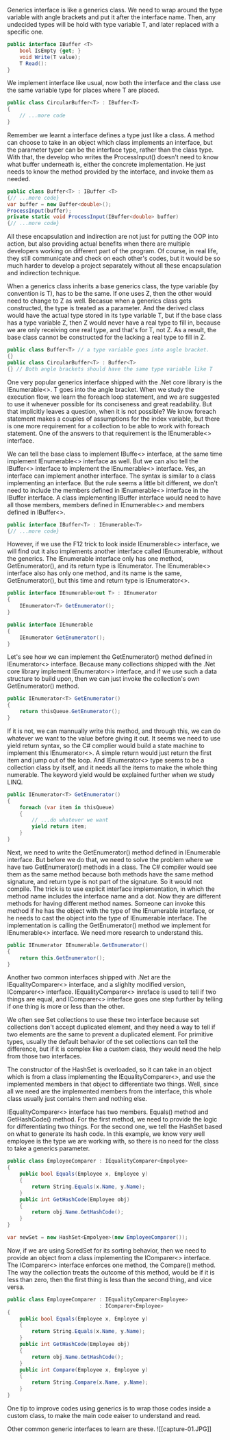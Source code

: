 Generics interface is like a generics class. We need to wrap around the type variable with angle brackets and put it after the interface name. Then, any undecided types will be hold with type variable T, and later replaced with a specific one.

```C#
public interface IBuffer <T> 
	bool IsEmpty {get; }
	void Write(T value);
	T Read():
}
```

We implement interface like usual, now both the interface and the class use the same variable type for places where T are placed.

```C#
public class CircularBuffer<T> : IBuffer<T>
{
	// ...more code
}
```

Remember we learnt a interface defines a type just like a class. A method can choose to take in an object which class implements an interface, but the parameter typer can be the interface type, rather than the class type. With that, the develop who writes the ProcessInput() doesn't need to know what buffer underneath is, either the concrete implementation. He just needs to know the method provided by the interface, and invoke them as needed.

```c#
public class Buffer<T> : IBuffer <T>
{// ...more code}
var buffer = new Buffer<double>();
ProcessInput(buffer);
private static void ProcessInput(IBuffer<double> buffer)
{// ...more code}
```

All these encapsulation and indirection are not just for putting the OOP into action, but also providing actual benefits when there are multiple developers working on different part of the program. Of course, in real life, they still communicate and check on each other's codes, but it would be so much harder to develop a project separately without all these encapsulation and indirection technique.

When a generics class inherits a base generics class, the type variable (by convention is T), has to be the same. If one uses Z, then the other would need to change to Z as well. Becasue when a generics class gets constructed, the type is treated as a parameter. And the derived class would have the actual type stored in its type variable T, but if the base class has a type variable Z, then Z would never have a real type to fill in, because we are only receiving one real type, and that's for T, not Z. As a result, the base class cannot be constructed for the lacking a real type to fill in Z.

```C#
public class Buffer<T> // a type variable goes into angle bracket.
{}
public class CircularBuffer<T> : Buffer<T>
{} // Both angle brackets should have the same type variable like T
```

One very popular generics interface shipped with the .Net core library is the IEnumerable<>. T goes into the angle bracket. When we study the execution flow, we learn the foreach loop statement, and we are suggested to use it whenever possible for its conciseness and great readability. But that implicitly leaves a question, when it is not possible? We know foreach statement makes a couples of assumptions for the index variable, but there is one more requirement for a collection to be able to work with foreach statement. One of the answers to that requirement is the IEnumerable<> interface.

We can tell the base class to implement IBuffe<> interface, at the same time implement IEnumerable<> interface as well. But we can also tell the IBuffer<> interface to implement the IEnumerable<> interface. Yes, an interface can implement another interface. The syntax is similar to a class implementing an interface. But the rule seems a little bit different, we don't need to include the members defined in IEnumerable<> interface in the IBuffer interface. A class implementing IBuffer interface would need to have all those members, members defined in IEnumerable<> and members defined in IBuffer<>.

```C#
public interface IBuffer<T> : IEnumerable<T>
{// ...more code}
```

However, if we use the F12 trick to look inside IEnumerable<> interface, we will find out it also implements another interface called IEnumerable, without the generics. The IEnumerable interface only has one method, GetEnumerator(), and its return type is IEnumerator. The IEnumerable<> interface also has only one method, and its name is the same, GetEnumerator(), but this time and return type is IEnumerator<>.

```c#
public interface IEnumerable<out T> : IEnumerator
{
	IEnumerator<T> GetEnumerator();
}

public interface IEnumerable
{
	IEnumerator GetEnumerator();
}
```

Let's see how we can implement the GetEnumerator() method defined in IEnumerator<> interface. Because many collections shipped with the .Net core library implement IEnumerator<> interface, and if we use such a data structure to build upon, then we can just invoke the collection's own GetEnumerator() method.

```C#
public IEnumerator<T> GetEnumerator()
{
	return thisQueue.GetEnumerator();
}
```

If it is not, we can mannually write this method, and through this, we can do whatever we want to the value before giving it out. It seems we need to use yield return syntax, so the C# complier would build a state machine to implement this IEnumerator<>. A simple return would just return the first item and jump out of the loop. And IEnumerator<> type seems to be a collection class by itself, and it needs all the items to make the whole thing numerable. The keyword yield would be explained further when we study LINQ.

```C#
public IEnumerator<T> GetEnumerator()
{
	foreach (var item in thisQueue)
	{
		// ...do whatever we want
		yield return item;
	}
}
```

Next, we need to write the GetEnumerator() method defined in IEnumerable interface. But before we do that, we need to solve the problem where we have two GetEnumerator() methods in a class. The C# compiler would see them as the same method because both methods have the same method signature, and return type is not part of the signature. So it would not compile. The trick is to use explicit interface implementation, in which the method name includes the interface name and a dot. Now they are different methods for having different method names. Someone can invoke this method if he has the object with the type of the IEnumerable interface, or he needs to cast the object into the type of IEnumerable interface. The implementation is calling the GetEnumerator() method we implement for IEnumerable<> interface. We need more research to understand this.

```C#
public IEnumerator IEnumerable.GetEnumerator()
{
	return this.GetEnumerator();
}
```

Another two common interfaces shipped with .Net are the IEqualityComparer<> interface, and a slighlty modified version, IComparer<> interface. IEqualityComparer<> inreface is used to tell if two things are equal, and IComparer<> interface goes one step further by telling if one thing is more or less than the other.

We often see Set collections to use these two interface because set collections don't accept duplicated element, and they need a way to tell if two elements are the same to prevent a duplicated element. For primitive types, usually the default behavior of the set collections can tell the difference, but if it is complex like a custom class, they would need the help from those two interfaces.

The constructor of the HashSet is overloaded, so it can take in an object which is from a class implementing the IEqualityComparer<>, and use the implemented members in that object to differentiate two things. Well, since all we need are the implemented members from the interface, this whole class usually just contains them and nothing else.

IEqualityComparer<> interface has two members. Equals() method and GetHashCode() method.
For the first method, we need to provide the logic for differentiating two things. For the second one, we tell the HashSet based on what to generate its hash code. In this example, we know very well employee is the type we are working with, so there is no need for the class to take a generics parameter.

```C#
public class EmployeeComparer : IEqualityComparer<Empolyee>
{
	public bool Equals(Employee x, Employee y)
	{
		return String.Equals(x.Name, y.Name);
	}
	public int GetHashCode(Employee obj)
	{
		return obj.Name.GetHashCode();
	}
}
```

```C#
var newSet = new HashSet<Empolyee>(new EmployeeComparer());
```

Now, if we are using SoredSet for its sorting behavior, then we need to provide an object from a class implementing the IComparer<> interface. The IComparer<> interface enforces one method, the Compare() method. The way the collection treats the outcome of this method, would be if it is less than zero, then the first thing is less than the second thing, and vice versa.

```C#
public class EmployeeComparer : IEqualityComparer<Employee>
                              : IComparer<Employee>
{                             
	public bool Equals(Employee x, Employee y)
	{
		return String.Equals(x.Name, y.Name);
	}
	public int GetHashCode(Employee obj)
	{
		return obj.Name.GetHashCode();
	}
	public int Compare(Employee x, Employee y)
	{
		return String.Compare(x.Name, y.Name);
	}
}
```

One tip to improve codes using generics is to wrap those codes inside a custom class, to make the main code eaiser to understand and read.

Other common generic interfaces to learn are these.
![[capture-01.JPG]]




